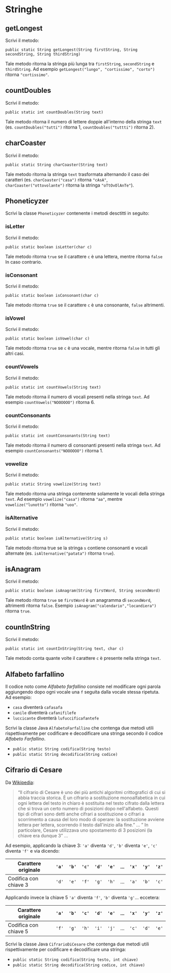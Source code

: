 # Stringhe

## getLongest
Scrivi il metodo:

`public static String getLongest(String firstString, String secondString, String thirdString)`

Tale metodo ritorna la stringa più lunga tra `firstString`, `secondString` e `thirdString`. Ad esempio `getLongest("lungo", "cortissimo", "corto")` ritorna `"cortissimo"`.

## countDoubles
Scrivi il metodo:

`public static int countDoubles(String text)`

Tale metodo ritorna il numero di lettere doppie all'interno della stringa `text` (es. `countDoubles("tutti")` ritorna 1, `countDoubles("tuttti")` ritorna 2).

## charCoaster
Scrivi il metodo:

`public static String charCoaster(String text)`

Tale metodo ritorna la stringa `text` trasformata alternando il caso dei caratteri (es. `charCoaster("casa")` ritorna `"cAsA"`, `charCoaster("ottovolante")` ritorna la stringa `"oTtOvOlAnTe"`).

## Phoneticyzer

Scrivi la classe `Phoneticyzer` contenente i metodi desctitti in seguito:

### isLetter
Scrivi il metodo:

`public static boolean isLetter(char c)`

Tale metodo ritorna `true` se il carattere `c` è una lettera, mentre ritorna `false` In caso contrario.

### isConsonant
Scrivi il metodo:

`public static boolean isConsonant(char c)`

Tale metodo ritorna `true` se il carattere `c` è una consonante, `false` altrimenti.

### isVowel
Scrivi il metodo:

`public static boolean isVowel(char c)`

Tale metodo ritorna `true` se `c` è una vocale, mentre ritorna `false` in tutti gli altri casi.

### countVowels
Scrivi il metodo:

`public static int countVowels(String text)`

Tale metodo ritorna il numero di vocali presenti nella stringa `text`. Ad esempio `countVowels("NOOOOOO")` ritorna 6.

### countConsonants
Scrivi il metodo:

`public static int countConsonants(String text)`

Tale metodo ritorna il numero di consonanti presenti nella stringa `text`. Ad esempio `countConsonants("NOOOOOO")` ritorna 1.

### vowelize
Scrivi il metodo:

`public static String vowelize(String text)`

Tale metodo ritorna una stringa contenente solamente le vocali della stringa `text`. Ad esempio `vowelize("casa")` ritorna `"aa"`, mentre `vowelize("lunotto")` ritorna `"uoo"`.

### isAlternative
Scrivi il metodo:

`public static boolean isAlternative(String s)`

Tale metodo ritorna true se la stringa `s` contiene consonanti e vocali alternate (es. `isAlternative("patata")` ritorna `true`).

## isAnagram
Scrivi il metodo:

`public static boolean isAnagram(String firstWord, String secondWord)`

Tale metodo ritorna `true` se `firstWord` è un anagramma di `secondWord`, altrimenti ritorna `false`. Esempio `isAnagram("calendario","locandiera")` ritorna `true`.

## countInString
Scrivi il metodo:

`public static int countInString(String text, char c)`

Tale metodo conta quante volte il carattere `c` è presente nella stringa `text`.

## Alfabeto farfallino

Il codice noto come *Alfabeto farfallino* consiste nel modificare ogni parola aggiungendo dopo ogni vocale una `f` seguita dalla vocale stessa ripetuta. Ad esempio:

- `casa` diventerà `cafasafa`
- `canile` diventerà `cafanifilefe`
- `luccicante` diventerà `lufuccificafantefe`

Scrivi la classe Java `AlfabetoFarfallino` che contenga due metodi utili rispettivamente per codificare e decodificare una stringa secondo il codice *Alfabeto Farfallino*.

- `public static String codifica(String testo)`
- `public static String decodifica(String codice)`


## Cifrario di Cesare

Da [Wikipedia](https://it.m.wikipedia.org/wiki/Cifrario_di_Cesare):

> “Il cifrario di Cesare è uno dei più antichi algoritmi crittografici di cui si abbia traccia storica. È un cifrario a sostituzione monoalfabetica in cui ogni lettera del testo in chiaro è sostituita nel testo cifrato dalla lettera che si trova un certo numero di posizioni dopo nell'alfabeto. Questi tipi di cifrari sono detti anche cifrari a sostituzione o cifrari a scorrimento a causa del loro modo di operare: la sostituzione avviene lettera per lettera, scorrendo il testo dall'inizio alla fine.” ... ” In particolare, Cesare utilizzava uno spostamento di 3 posizioni (la chiave era dunque 3” ...


Ad esempio, applicando la chiave 3: `'a'` diventa `'d'`, `'b'` diventa `'e'`, `'c'` diventa `'f'` e via dicendo:


Carattere originale  |`'a'`|`'b'`|`'c'`|`'d'`|`'e'`|...|`'x'`|`'y'`|`'z'`|
---------------------|-----|-----|-----|-----|-----|---|-----|-----|-----|
Codifica con chiave 3|`'d'`|`'e'`|`'f'`|`'g'`|`'h'`|...|`'a'`|`'b'`|`'c'`|


Applicando invece la chiave 5 `'a'` diventa `'f'`, `'b'` diventa `'g'`... eccetera:

Carattere originale  |`'a'`|`'b'`|`'c'`|`'d'`|`'e'`|...|`'x'`|`'y'`|`'z'`|
---------------------|-----|-----|-----|-----|-----|---|-----|-----|-----|
Codifica con chiave 5|`'f'`|`'g'`|`'h'`|`'i'`|`'j'`|...|`'c'`|`'d'`|`'e'`|


Scrivi la classe Java `CifrarioDiCesare` che contenga due metodi utili rispettivamente per codificare e decodificare una stringa:

- `public static String codifica(String testo, int chiave)`
- `public static String decodifica(String codice, int chiave)`
